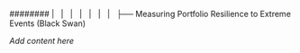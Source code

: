 ######## |   |   |   |   |   |   |   ├── Measuring Portfolio Resilience to Extreme Events (Black Swan)

*Add content here*